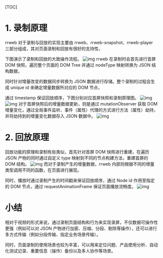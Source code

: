 

[TOC]

# 1. 录制原理

rrweb 对于录制与回放的实现主要由 rrweb、rrweb-snapshot、rrweb-player 三部分组成，其对页面录制和回放有很好的支持性，

下图演示了录制和回放的大致操作流程。
 ![img](https://p3-juejin.byteimg.com/tos-cn-i-k3u1fbpfcp/a09a0a97f80a4dc0ad5a418e70c402e7~tplv-k3u1fbpfcp-zoom-in-crop-mark:1304:0:0:0.awebp) rrweb 在录制时会首先进行首屏 DOM 快照，遍历整个页面的 DOM Tree 并通过 nodeType 映射转换为 JSON 结构数据，

同时针对增量改变的数据同步转换为 JSON 数据进行存储。整个录制的过程会生成 unique id 来确定增量数据所对应的 DOM 节点，

通过 timestamp 保证回放顺序，下图分别对应首屏快照和录制原理图。
 ![img](https://p3-juejin.byteimg.com/tos-cn-i-k3u1fbpfcp/d589ff7f7c964105b00d58475511cacb~tplv-k3u1fbpfcp-zoom-in-crop-mark:1304:0:0:0.awebp) ![img](https://p3-juejin.byteimg.com/tos-cn-i-k3u1fbpfcp/42e58778a27e4acc87ce1563fdcce4a6~tplv-k3u1fbpfcp-zoom-in-crop-mark:1304:0:0:0.awebp) 对于首屏快照后的增量数据更新，则是通过 mutationObserver 获取 DOM 增量变化，通过全局事件监听、事件（属性）代理的方式进行方法（属性）劫持，并将劫持到的增量变化数据存入 JSON 数据中。 ![img](https://p3-juejin.byteimg.com/tos-cn-i-k3u1fbpfcp/32d24e77a67544bca538a8b1a33fdda2~tplv-k3u1fbpfcp-zoom-in-crop-mark:1304:0:0:0.awebp)



# 2. 回放原理

回放功能的原理和录制有些类似，首先针对首屏 DOM 快照进行重建，在遍历 JSON 产物的同时通过自定义 type 映射到不同的节点构建方法，重建首屏的 DOM 结构。 ![img](https://p3-juejin.byteimg.com/tos-cn-i-k3u1fbpfcp/9524a3dd44494d6db4427960c4b8c6d4~tplv-k3u1fbpfcp-zoom-in-crop-mark:1304:0:0:0.awebp) 而对于录制产生的增量数据，rrweb 内部则根据不同的增量类型调用不同的函数，在页面进行展现。

同时，播放时通过录制产生的时间戳来保证回放顺序，通过 Node id 作用至指定的 DOM 节点，通过 requestAnimationFrame 保证页面播放流畅度。 ![img](https://p3-juejin.byteimg.com/tos-cn-i-k3u1fbpfcp/91482deaba9c450293084ee871aba7c2~tplv-k3u1fbpfcp-zoom-in-crop-mark:1304:0:0:0.awebp)





# 小结

相对于视频的形式来说，通过录制页面结构和行为来实现录屏，不仅数据可操作性更强（例如可以对 JSON 产物进行加密、压缩、分段、剔除等操作），还可以进行多方式传输（例如分段传输、指定业务场景传输）。

同时，页面录制的使用场景也较为丰富，可以用来定位问题、产品使用分析、自动化测试记录、重要信息（操作）备份以及多人协作等场景。




